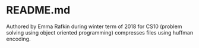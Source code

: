  # README.md 
Authored by Emma Rafkin during winter term of 2018 for CS10 (problem solving using object oriented programming)
compresses files using huffman encoding. 